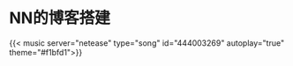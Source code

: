 # NN的博客搭建

{{< music server="netease" type="song" id="444003269"  autoplay="true" theme="#f1bfd1">}}
<!--more-->





